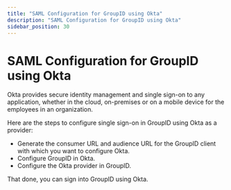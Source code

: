 ```yaml
---
title: "SAML Configuration for GroupID using Okta"
description: "SAML Configuration for GroupID using Okta"
sidebar_position: 30
---
```


# SAML Configuration for GroupID using Okta

Okta provides secure identity management and single sign-on to any application, whether in the
cloud, on-premises or on a mobile device for the employees in an organization.

Here are the steps to configure single sign-on in GroupID using Okta as a provider:

- Generate the consumer URL and audience URL for the GroupID client with which you want to configure
  Okta.
- Configure GroupID in Okta.
- Configure the Okta provider in GroupID.

That done, you can sign into GroupID using Okta.
